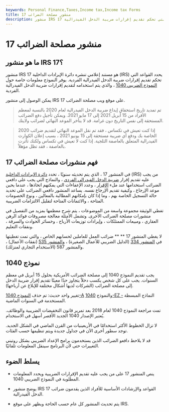 ```yaml
---
keywords: Personal Finance,Taxes,Income tax,Income tax Forms
title: منشور مصلحة الضرائب 17
description: منشور IRS 17 هو مستند نشرته دائرة الإيرادات الداخلية يحدد القواعد التي تحكم تقديم إقرارات ضريبة الدخل الفيدرالية.
---
```


# منشور مصلحة الضرائب 17
## ما هو منشور IRS 17؟

منشور IRS 17 هو مستند إعلامي تنشره دائرة الإيرادات الداخلية (IRS) يحدد القواعد التي تحكم تقديم إقرارات ضريبة الدخل الفيدرالية الفردية. يوفر النموذج معلومات خاصة حول [النموذج الضريبي 1040](/1040) ، والذي يتم استخدامه لتقديم إقرارات ضريبة الدخل الفيدرالية الفردية.

يمكن الوصول إلى منشور IRS 17 على موقع ويب مصلحة الضرائب.

> تم تمديد تاريخ استحقاق إيداع ضريبة الدخل الفيدرالية لعام 2020 بالنسبة لمعظم الأفراد من 15 أبريل 2021 إلى 17 مايو 2021. ويمكن تأجيل دفع الضرائب المستحقة إلى نفس التاريخ دون غرامة. قد لا يتأخر الموعد النهائي لضرائب ولايتك.

>

>

>

> إذا كنت تعيش في تكساس ، فقد تم نقل الموعد النهائي لتقديم ضرائب 2020 الخاصة بك ودفع أي ضريبة مستحقة إلى 15 يونيو 2021 ، بسبب إعلان الكوارث الفيدرالية المتعلق بالعاصفة الثلجية. إذا كنت لا تعيش في تكساس ولكنك تأثرت بالعاصفة ، فقد تظل مؤهلاً.

>

## فهم منشورات مصلحة الضرائب 17

في المنشور 17 ، الذي يتم تحديثه سنويًا ، تحدد [دائرة الإيرادات الداخلية](/irs) (IRS) من يجب عليه تقديم إقرار [ضريبة الدخل الفيدرالي الفردي](/incometax) ، والنماذج التي يجب على دافعي الضرائب استخدامها عند ملء [الإقرار](/taxreturn) ، وعدد الإعفاءات التي يمكنهم اتخاذها ، عندما يحين موعد الإرجاع ، وكيفية تقديم الإرجاع نفسه. يساعد المنشور دافعي الضرائب على تحديد حالة التسجيل الخاصة بهم ، وما إذا كان بإمكانهم المطالبة بالمعالين ، ونوع الخصومات المتاحة ، والائتمانات المتاحة لتقليل الالتزامات الضريبية.

تغطي الوثيقة مجموعة واسعة من الموضوعات ، يتم شرح معظمها بمزيد من التفصيل في منشورات مصلحة الضرائب الأخرى. وتشمل الأمثلة معالجة مصروفات فوائد الرهن العقاري ، ومبيعات الممتلكات ، وإيرادات توزيعات الأرباح ، وخسائر الحوادث والسرقة ، ونفقات التعليم.

لا يغطي المنشور 17 ** ** ضرائب العمل للعاملين لحسابهم الخاص ، والتي تمت تغطيتها في [المنشور 334](/irs-pub-334) (الدليل الضريبي للأعمال الصغيرة) ، [والمنشور 535](/irs-pub-535) (نفقات الأعمال) ، والمنشور 587 (الاستخدام التجاري لمنزلك).

## نموذج 1040

يجب تقديم النموذج 1040 إلى مصلحة الضرائب الأمريكية بحلول 15 أبريل في معظم السنوات. يجب على كل شخص يكسب دخلاً يتجاوز حدًا معينًا تقديم إقرار ضريبة الدخل إلى مصلحة الضرائب (الشركات لديها أشكال مختلفة للإبلاغ عن أرباحها).

تغيير واحد حديث: تم حذف [النموذج 1040-A](/1040a) والنموذج [1040-EZ -](/1040ez) النماذج المبسطة المستخدمة في السنوات الماضية.

تمت مراجعة النموذج 1040 لعام 2018 بعد تمرير قانون التخفيضات الضريبية والوظائف. يُعتبر الإصدار 1040 الجديد الأقصر أسهل في الاستخدام.

لا تزال الخطوط الأكثر استخدامًا في الأربعينيات من القرن الماضي في الشكل الجديد. توجد سطور أخرى الآن في جداول جديدة ويتم تنظيمها حسب الفئات.

قد لا يلاحظ دافعو الضرائب الذين يستخدمون برامج الإعداد الضريبي بشكل روتيني التغييرات حتى لأن البرنامج سينقل المعلومات تلقائيًا.

## يسلط الضوء

- ينص المنشور 17 على من يجب عليه تقديم الإقرارات الضريبية ويحدد المعلومات المطلوبة في النموذج الضريبي 1040.

- يوضح منشور IRS 17 القواعد والإرشادات الأساسية للأفراد الذين يقدمون ضرائب الدخل الفيدرالية.

- يتم تحديث المنشور كل عام حسب الحاجة ويظهر على موقع IRS.

